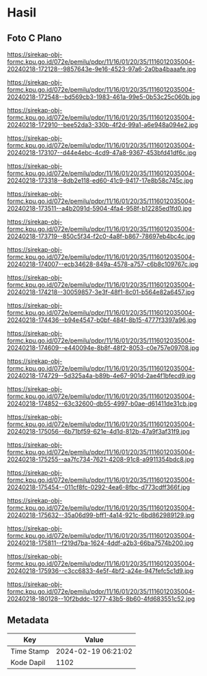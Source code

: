 # Hasil

## Foto C Plano

https://sirekap-obj-formc.kpu.go.id/072e/pemilu/pdpr/11/16/01/20/35/1116012035004-20240218-172128--9857643e-9e16-4523-97a6-2a0ba4baaafe.jpg

https://sirekap-obj-formc.kpu.go.id/072e/pemilu/pdpr/11/16/01/20/35/1116012035004-20240218-172548--bd569cb3-1983-461a-99e5-0b53c25c060b.jpg

https://sirekap-obj-formc.kpu.go.id/072e/pemilu/pdpr/11/16/01/20/35/1116012035004-20240218-172910--bee52da3-330b-4f2d-99a1-a6e948a094e2.jpg

https://sirekap-obj-formc.kpu.go.id/072e/pemilu/pdpr/11/16/01/20/35/1116012035004-20240218-173107--d44e4ebc-4cd9-47a8-9367-453bfd41df6c.jpg

https://sirekap-obj-formc.kpu.go.id/072e/pemilu/pdpr/11/16/01/20/35/1116012035004-20240218-173318--8db2e118-ed60-41c9-9417-17e8b58c745c.jpg

https://sirekap-obj-formc.kpu.go.id/072e/pemilu/pdpr/11/16/01/20/35/1116012035004-20240218-173511--a4b2091d-5904-4fa4-958f-b12285ed1fd0.jpg

https://sirekap-obj-formc.kpu.go.id/072e/pemilu/pdpr/11/16/01/20/35/1116012035004-20240218-173719--850c5f34-f2c0-4a8f-b867-78697eb4bc4c.jpg

https://sirekap-obj-formc.kpu.go.id/072e/pemilu/pdpr/11/16/01/20/35/1116012035004-20240218-174007--ecb34628-849a-4578-a757-c6b8c109767c.jpg

https://sirekap-obj-formc.kpu.go.id/072e/pemilu/pdpr/11/16/01/20/35/1116012035004-20240218-174218--30059857-3e3f-48f1-8c01-b564e82a6457.jpg

https://sirekap-obj-formc.kpu.go.id/072e/pemilu/pdpr/11/16/01/20/35/1116012035004-20240218-174436--b94e4547-b0bf-484f-8b15-4777f3397a96.jpg

https://sirekap-obj-formc.kpu.go.id/072e/pemilu/pdpr/11/16/01/20/35/1116012035004-20240218-174609--e440094e-8b8f-48f2-8053-c0e757e09708.jpg

https://sirekap-obj-formc.kpu.go.id/072e/pemilu/pdpr/11/16/01/20/35/1116012035004-20240218-174729--5d325a4a-b89b-4e67-901d-2ae4f1bfecd9.jpg

https://sirekap-obj-formc.kpu.go.id/072e/pemilu/pdpr/11/16/01/20/35/1116012035004-20240218-174852--63c32600-db55-4997-b0ae-d61411de31cb.jpg

https://sirekap-obj-formc.kpu.go.id/072e/pemilu/pdpr/11/16/01/20/35/1116012035004-20240218-175056--6b71bf59-621e-4d1d-812b-47a9f3af31f9.jpg

https://sirekap-obj-formc.kpu.go.id/072e/pemilu/pdpr/11/16/01/20/35/1116012035004-20240218-175255--aa7fc734-7621-4208-91c8-a9911354bdc8.jpg

https://sirekap-obj-formc.kpu.go.id/072e/pemilu/pdpr/11/16/01/20/35/1116012035004-20240218-175454--011cf8fc-0292-4ea6-8fbc-d773cdff366f.jpg

https://sirekap-obj-formc.kpu.go.id/072e/pemilu/pdpr/11/16/01/20/35/1116012035004-20240218-175632--35a06d99-bff1-4a14-921c-6bd862989129.jpg

https://sirekap-obj-formc.kpu.go.id/072e/pemilu/pdpr/11/16/01/20/35/1116012035004-20240218-175811--f219d7ba-1624-4ddf-a2b3-66ba7574b200.jpg

https://sirekap-obj-formc.kpu.go.id/072e/pemilu/pdpr/11/16/01/20/35/1116012035004-20240218-175936--c3cc6833-4e5f-4bf2-a24e-947fefc5c1d9.jpg

https://sirekap-obj-formc.kpu.go.id/072e/pemilu/pdpr/11/16/01/20/35/1116012035004-20240218-180128--10f2bddc-1277-43b5-8b60-4fd683551c52.jpg


## Metadata

| Key        | Value               |
| ---------- | ------------------- |
| Time Stamp | 2024-02-19 06:21:02 |
| Kode Dapil | 1102                |



